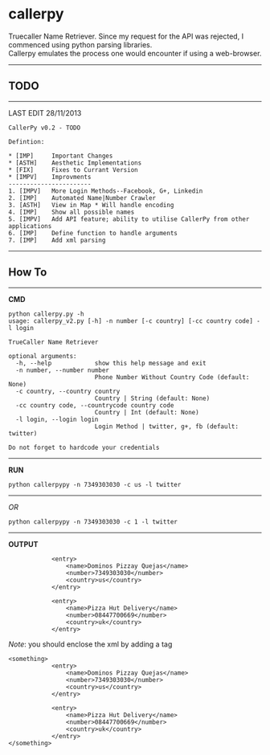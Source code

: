 callerpy
========

Truecaller Name Retriever.
Since my request for the API was rejected, I commenced using python parsing libraries.  
Callerpy emulates the process one would encounter if using a web-browser. 

***
TODO
--------
***
LAST EDIT 28/11/2013
```  
CallerPy v0.2 - TODO
  
Defintion: 

* [IMP]	    Important Changes 
* [ASTH]	Aesthetic Implementations  
* [FIX]	    Fixes to Currant Version  
* [IMPV]	Improvments
-----------------------
1. [IMPV]	More Login Methods--Facebook, G+, Linkedin  
2. [IMP]	Automated Name|Number Crawler  
3. [ASTH]	View in Map * Will handle encoding  
4. [IMP]	Show all possible names  
5. [IMPV]	Add API feature; ability to utilise CallerPy from other applications  
6. [IMP]	Define function to handle arguments
7. [IMP]    Add xml parsing
```
***
How To
-----
***
**CMD**
```
python callerpy.py -h
usage: callerpy_v2.py [-h] -n number [-c country] [-cc country code] -l login

TrueCaller Name Retriever

optional arguments:
  -h, --help            show this help message and exit
  -n number, --number number
                        Phone Number Without Country Code (default: None)
  -c country, --country country
                        Country | String (default: None)
  -cc country code, --countrycode country code
                        Country | Int (default: None)
  -l login, --login login
                        Login Method | twitter, g+, fb (default: twitter)

Do not forget to hardcode your credentials
```
***
**RUN**
```
python callerpypy -n 7349303030 -c us -l twitter  
```
***
*OR*
```
python callerpypy -n 7349303030 -c 1 -l twitter
```
***
**OUTPUT**
```
            <entry>
    			<name>Dominos Pizzay Quejas</name>
				<number>7349303030</number>
				<country>us</country>
			</entry>
		
			<entry>
				<name>Pizza Hut Delivery</name>
				<number>08447700669</number>
				<country>uk</country>
			</entry>

```
*Note*: you should enclose the xml by adding a tag
```
<something>
            <entry>
        		<name>Dominos Pizzay Quejas</name>
				<number>7349303030</number>
				<country>us</country>
			</entry>
		
			<entry>
				<name>Pizza Hut Delivery</name>
				<number>08447700669</number>
				<country>uk</country>
			</entry>
</something>
```



